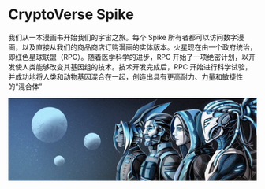 # CryptoVerse Spike

我们从一本漫画书开始我们的宇宙之旅。每个 Spike 所有者都可以访问数字漫画，以及直接从我们的商品商店订购漫画的实体版本。火星现在由一个政府统治，即红色星球联盟（RPC）。随着医学科学的进步，RPC 开始了一项绝密计划，以开发使人类能够改变其基因组的技术。技术开发完成后，RPC 开始进行科学试验，并成功地将人类和动物基因混合在一起，创造出具有更高耐力、力量和敏捷性的“混合体”

![nft](1500x500.jpg)
